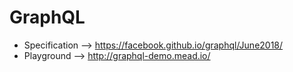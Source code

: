 # GraphQL

* Specification -->  https://facebook.github.io/graphql/June2018/
* Playground --> http://graphql-demo.mead.io/